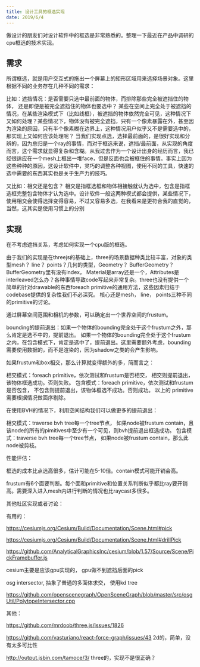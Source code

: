 ```yaml
---
title: 设计工具的框选实现
date: 2019/6/4
---
```


做设计的朋友们对设计软件中的框选是非常熟悉的。整理一下最近在产品中调研的cpu框选的技术实现。

## 需求

所谓框选，就是用户交互式的拖出一个屏幕上的矩形区域用来选择场景对象。这里根据不同的业务存在几种不同的需求： 

比如：遮挡情况：是否需要只选中最前面的物体，而排除那些完全被遮挡住的物体， 还是即便是被完全遮挡住的物体也要选中？ 某些在空间上完全处于被遮挡的情况，在某些渲染模式下（比如线框），被遮挡的物体依然完全可见，这种情况下又如何处理？某些情况下，物体没有被完全遮挡，只有一个像素暴露在外，甚至因为渲染的原因，只有半个像素糊在边界上，这种情况用户似乎又不是需要选中的，那实现上又如何应该处理呢？ 当我们实现点选，选择最前面的，是很好实现和分辨的，因为总归是一个ray的事情，而对于框选来说，遮挡/最前面，从实现的角度而言，这个需求就显得复杂和含糊。从我过去作为一个设计出身的经历而言，我已经很适应在一个mesh上框出一堆face，但是反面也会被框住的事情。事实上因为这些种种的原因，这设计软件中，灵巧的调整各种视图，使用不同的工具，快速的选中需要的东西其实也是关于生产力的技巧。

又比如：相交还是包含？ 相交是指框选框和物体相接触就认为选中，包含是指框选框完整包含物体才认为选中。设计软件一般这两种模式都会提供，某些情况下，使用相交会使得选择变得容易，不过又容易多选，在我看来是更符合我的直觉的，当然，这其实是使用习惯上的分别

## 实现

在不考虑遮挡关系，考虑如何实现一个cpu版的框选。

由于我们的实现是在threejs的基础上，three的场景数据种类比较丰富，对象的类型mesh？ line？ points？几何的类型，Geometry？ BufferGeometry？ BufferGeometry里有没有index， Material是array还是一个，Attributes是interleaved怎么办？各种事情导致code写起来非常复杂。three也没有提供一个简单的针对drawable的东西foreach primitive的通用方法，这些因素归结于codebase提供的复杂性我们不必深究。 核心还是mesh， line， points三种不同的primitive的讨论。

通过屏幕空间范围和相机的参数，可以确定出一个世界空间的frustum。

bounding的提前退出：如果一个物体的bounding完全处于这个frustum之外，那么肯定是选不中的，提前退出。 如果一个物体的bounding完全处于这个frustum之内，在包含模式下，肯定是选中了，提前退出。这里需要额外考虑，bounding需要使用数据的，而不是渲染的，因为shadow之类的会产生影响。

如果frustum和box相交，那么计算就变得额外的多，简而言之：

相交模式：foreach primitive，依次测试和frustum是否相交， 相交则提前退出，该物体框选成功。否则失败。
包含模式：foreach primitive，依次测试和frustum是否包含， 不包含则提前退出，该物体框选不成功。否则成功。
以上的 primitive 需要根据情况做面序剔除。

在使用BVH的情况下，利用空间结构我们可以做更多的提前退出：

相交模式：traverse bvh tree每一个tree节点， 如果node被frustum contain，且该node的所有的pimitives中至少有一个可见，则bvh提前退出框选成功。
包含模式：traverse bvh tree每一个tree节点， 如果node被frustum contain，那么此node被剪枝。

<!-- 需要实现的现在数学库没有的东西：

frustum contain box

frustum contain shpere

frustum contain triangle

frustum intersect triangle

frustum contain line segment

frustum intersect line segment -->

性能评估：

框选的成本比点选高很多，估计可能在5-10倍。contain模式可能开销会高。

frustum有6个面要判断。每个面和primitive和位置关系判断似乎都比ray要开销高。需要深入进入mesh内进行判断的情况也比raycast多很多。

其他社区实现或者讨论：

有用的：

https://cesiumjs.org/Cesium/Build/Documentation/Scene.html#pick

https://cesiumjs.org/Cesium/Build/Documentation/Scene.html#drillPick 

https://github.com/AnalyticalGraphicsInc/cesium/blob/1.57/Source/Scene/PickFramebuffer.js

cesium主要是应该gpu实现的， gpu做不到遮挡后面的pick


osg intersector, 抽象了普通的多面体求交， 使用kd tree

https://github.com/openscenegraph/OpenSceneGraph/blob/master/src/osgUtil/PolytopeIntersector.cpp



其他：

https://github.com/mrdoob/three.js/issues/1826

https://github.com/vasturiano/react-force-graph/issues/43 2d的，简单，没有太多可比性

http://output.jsbin.com/tamoce/3/  three的，实现不是很正确？